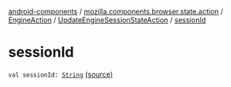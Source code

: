 [android-components](../../../index.md) / [mozilla.components.browser.state.action](../../index.md) / [EngineAction](../index.md) / [UpdateEngineSessionStateAction](index.md) / [sessionId](./session-id.md)

# sessionId

`val sessionId: `[`String`](https://kotlinlang.org/api/latest/jvm/stdlib/kotlin/-string/index.html) [(source)](https://github.com/mozilla-mobile/android-components/blob/master/components/browser/state/src/main/java/mozilla/components/browser/state/action/BrowserAction.kt#L253)